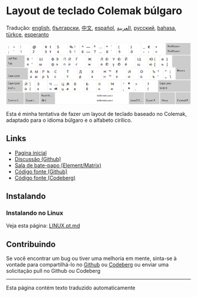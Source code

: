 # Layout de teclado Colemak búlgaro

Tradução: [english](README.md), [български](README.bg.md), [中文](README.zh-CN.md), [español](README.es.md), [العربية](README.ar.md), [русский](README.ru.md), [bahasa](README.id.md), [türkçe](README.tr.md), [esperanto](README.eo.md)

![Visualize o Colemak búlgaro](./media/preview.png)

Esta é minha tentativa de fazer um layout de teclado baseado no Colemak, adaptado para o idioma búlgaro e o alfabeto cirílico.

## Links

* [Pagina inicial](https://salif.github.io/colemak-bg/)
* [Discussão (Github)](https://github.com/salif/colemak-bg/discussions)
* [Sala de bate-papo (Element/Matrix)](https://matrix.to/#/#salif-colemak:mozilla.org)
* [Código fonte (Github)](https://github.com/salif/colemak-bg)
* [Código fonte (Codeberg)](https://codeberg.org/salif/colemak-bg)

## Instalando

### Instalando no Linux

Veja esta página: [LINUX.pt.md](./LINUX.pt.md)

## Contribuindo

Se você encontrar um bug ou tiver uma melhoria em mente, sinta-se à vontade para compartilhá-lo no [Github] ou [Codeberg] ou enviar uma solicitação pull no Github ou Codeberg

[Github]: https://github.com/salif/colemak-bg/issues
[Codeberg]: https://codeberg.org/salif/colemak-bg/issues

---

Esta página contém texto traduzido automaticamente
